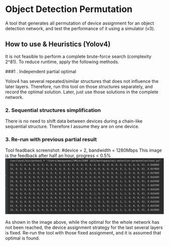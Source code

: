 # Object Detection Permutation

A tool that generates all permutation of device assignment for an object detection network, and test the performance of it using a simulator (v3).

## How to use & Heuristics (Yolov4)

It is not feasible to perform a complete brute-force search (complexity 2^81). To reduce runtime, apply the following methods. 

###1 . Independent partial optimal

Yolov4 has several repeated/similar structures that does not influence the later layers. Therefore, run this tool on those structures separately, and record the optimal solution. Later, just use those solutions in the complete network.

### 2. Sequential structures simplification

There is no need to shift data between devices during a chain-like sequential structure. Therefore I assume they are on one device.

### 3. Re-run with previous partial result

Tool feadback screenshot: #device = 2, bandwidth = 1280Mbps
This image is the feedback after half an hour, progress < 0.5%
![This image is the feedback after half an hour, progress < 0.5%](Readme_0.png "Tool feadback, #device = 2, bandwidth = 1280Mbps")

As shown in the image above, while the optimal for the whole network has not been reached, the device assignment strategy for the last several layers is fixed. Re-run the tool with those fixed assignment, and it is assumed that optimal is found. 